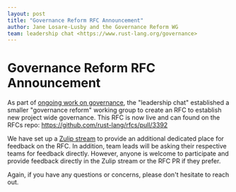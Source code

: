 ```yaml
---
layout: post
title: "Governance Reform RFC Announcement"
author: Jane Losare-Lusby and the Governance Reform WG
team: leadership chat <https://www.rust-lang.org/governance>
---
```


# Governance Reform RFC Announcement

As part of [ongoing work on governance](https://blog.rust-lang.org/inside-rust/2022/10/06/governance-update.html), the "leadership chat" established a smaller "governance reform" working group to create an RFC to establish new project wide governance. This RFC is now live and can found on the RFCs repo: <https://github.com/rust-lang/rfcs/pull/3392>

We have set up a [Zulip stream](https://rust-lang.zulipchat.com/#narrow/stream/369838-rfc-leadership-council-feedback) to provide an additional dedicated place for feedback on the RFC. In addition, team leads will be asking their respective teams for feedback directly. However, anyone is welcome to participate and provide feedback directly in the Zulip stream or the RFC PR if they prefer.

Again, if you have any questions or concerns, please don't hesitate to reach out.
